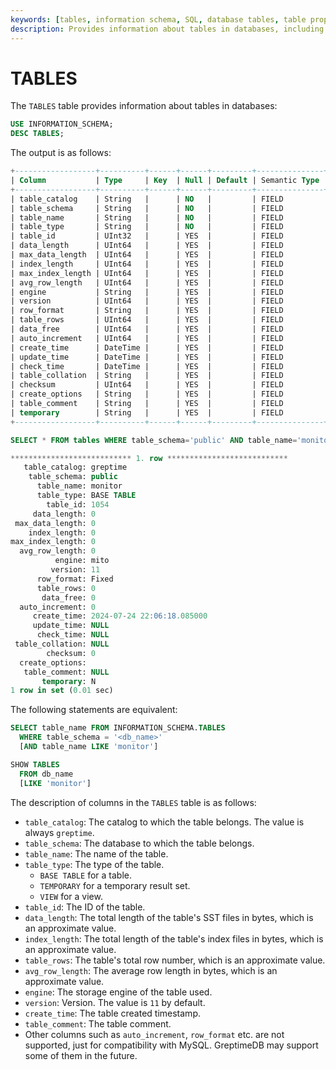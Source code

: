 ```yaml
---
keywords: [tables, information schema, SQL, database tables, table properties]
description: Provides information about tables in databases, including details about each table's catalog, schema, name, type, and other properties.
---
```


# TABLES

The `TABLES` table provides information about tables in databases:

```sql
USE INFORMATION_SCHEMA;
DESC TABLES;
```

The output is as follows:

```sql
+------------------+----------+------+------+---------+---------------+
| Column           | Type     | Key  | Null | Default | Semantic Type |
+------------------+----------+------+------+---------+---------------+
| table_catalog    | String   |      | NO   |         | FIELD         |
| table_schema     | String   |      | NO   |         | FIELD         |
| table_name       | String   |      | NO   |         | FIELD         |
| table_type       | String   |      | NO   |         | FIELD         |
| table_id         | UInt32   |      | YES  |         | FIELD         |
| data_length      | UInt64   |      | YES  |         | FIELD         |
| max_data_length  | UInt64   |      | YES  |         | FIELD         |
| index_length     | UInt64   |      | YES  |         | FIELD         |
| max_index_length | UInt64   |      | YES  |         | FIELD         |
| avg_row_length   | UInt64   |      | YES  |         | FIELD         |
| engine           | String   |      | YES  |         | FIELD         |
| version          | UInt64   |      | YES  |         | FIELD         |
| row_format       | String   |      | YES  |         | FIELD         |
| table_rows       | UInt64   |      | YES  |         | FIELD         |
| data_free        | UInt64   |      | YES  |         | FIELD         |
| auto_increment   | UInt64   |      | YES  |         | FIELD         |
| create_time      | DateTime |      | YES  |         | FIELD         |
| update_time      | DateTime |      | YES  |         | FIELD         |
| check_time       | DateTime |      | YES  |         | FIELD         |
| table_collation  | String   |      | YES  |         | FIELD         |
| checksum         | UInt64   |      | YES  |         | FIELD         |
| create_options   | String   |      | YES  |         | FIELD         |
| table_comment    | String   |      | YES  |         | FIELD         |
| temporary        | String   |      | YES  |         | FIELD         |
+------------------+----------+------+------+---------+---------------+
```

```sql
SELECT * FROM tables WHERE table_schema='public' AND table_name='monitor'\G
```

```sql
*************************** 1. row ***************************
   table_catalog: greptime
    table_schema: public
      table_name: monitor
      table_type: BASE TABLE
        table_id: 1054
     data_length: 0
 max_data_length: 0
    index_length: 0
max_index_length: 0
  avg_row_length: 0
          engine: mito
         version: 11
      row_format: Fixed
      table_rows: 0
       data_free: 0
  auto_increment: 0
     create_time: 2024-07-24 22:06:18.085000
     update_time: NULL
      check_time: NULL
 table_collation: NULL
        checksum: 0
  create_options:
   table_comment: NULL
       temporary: N
1 row in set (0.01 sec)
```

The following statements are equivalent:

```sql
SELECT table_name FROM INFORMATION_SCHEMA.TABLES
  WHERE table_schema = '<db_name>'
  [AND table_name LIKE 'monitor']

SHOW TABLES
  FROM db_name
  [LIKE 'monitor']
```

The description of columns in the `TABLES` table is as follows:

- `table_catalog`: The catalog to which the table belongs. The value is always `greptime`.
- `table_schema`: The database to which the table belongs.
- `table_name`: The name of the table.
- `table_type`: The type of the table.
  - `BASE TABLE`  for a table.
  - `TEMPORARY` for a temporary result set.
  - `VIEW`  for a view.
- `table_id`: The ID of the table.
- `data_length`: The total length of the table's SST files in bytes, which is an approximate value.
- `index_length`: The total length of the table's index files in bytes, which is an approximate value.
- `table_rows`: The table's total row number, which is an approximate value.
- `avg_row_length`: The average row length in bytes, which is an approximate value.
- `engine`: The storage engine of the table used.
- `version`:  Version. The value is `11` by default.
- `create_time`: The table created timestamp.
- `table_comment`: The table comment.
- Other columns such as `auto_increment`, `row_format` etc. are not supported, just for compatibility with MySQL. GreptimeDB may support some of them in the future.

